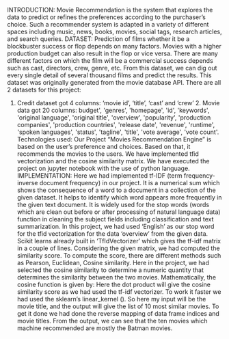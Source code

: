 INTRODUCTION:
Movie Recommendation is the system that explores the data to predict or refines the preferences according to the purchaser’s choice. Such a recommender system is adapted in a variety of different spaces including music, news, books, movies, social tags, research articles, and search queries.
DATASET:
Prediction of films whether it be a blockbuster success or flop depends on many factors. Movies with a higher production budget can also result in the flop or vice versa. There are many different factors on which the film will be a commercial success depends such as cast, directors, crew, genre, etc. From this dataset, we can dig out every single detail of several thousand films and predict the results.
This dataset was originally generated from the movie database API.
There are all 2 datasets for this project:
1. Credit dataset got 4 columns: ‘movie id’, ‘title’, ‘cast’ and ‘crew’ 2. Movie data got 20 columns: budget', 'genres', 'homepage', 'id', 'keywords', 'original language', 'original title', 'overview', 'popularity', 'production companies', 'production countries', 'release date', 'revenue', 'runtime', 'spoken languages', 'status', 'tagline', 'title', 'vote average', 'vote count'.
Technologies used:
Our Project “Movies Recommendation Engine” is based on the user’s preference and choices. Based on that, it recommends the movies to the users. We have implemented tfid vectorization and the cosine similarity matrix. We have executed the project on jupyter notebook with the use of python language.
IMPLEMENTATION:
Here we had implemented tf-IDF (term frequency-inverse document frequency) in our project. It is a numerical sum which shows the consequence of a word to a document in a collection of the given dataset. It helps to identify which word appears more frequently in the given text document. It is widely used for the stop words (words which are clean out before or after processing of natural language data) function in cleaning the subject fields including classification and text summarization.
In this project, we had used ‘English’ as our stop word for the tfid vectorization for the data ‘overview’ from the given data.
Scikit learns already built in ‘TfIdVectorizer’ which gives the tf-idf matrix in a couple of lines. Considering the given matrix, we had computed the similarity score. To compute the score, there are different methods such as Pearson, Euclidean, Cosine similarity. Here in the project, we had selected the cosine similarity to determine a numeric quantity that determines the similarity between the two movies. Mathematically, the cosine function is given by:
Here the dot product will give the cosine similarity score as we had used the tf-idf vectorizer. To work it faster we had used the sklearn’s linear_kernel ().
So here my input will be the movie title, and the output will give the list of 10 most similar movies. To get it done we had done the reverse mapping of data frame indices and movie titles.
From the output, we can see that the ten movies which machine recommended are mostly the Batman movies.
